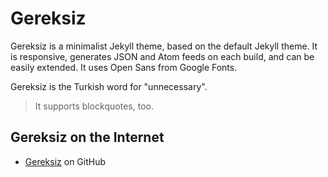 # Gereksiz

Gereksiz is a minimalist Jekyll theme, based on the default Jekyll theme. It is responsive, generates JSON and Atom feeds on each build, and can be easily extended. It uses Open Sans from Google Fonts.

Gereksiz is the Turkish word for "unnecessary".

> It supports blockquotes, too.

## Gereksiz on the Internet

* [Gereksiz][github] on GitHub

[github]: https://fly9sky.github.io/
